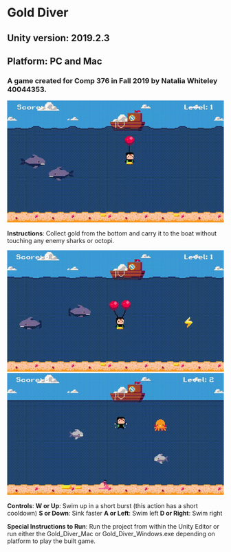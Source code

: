 # Gold Diver

## Unity version: 2019.2.3

## Platform: PC and Mac

### A game created for Comp 376 in Fall 2019 by Natalia Whiteley 40044353.

<img src=https://github.com/nat-w/GoldDiver/blob/master/Gifs/gold.gif/>

**Instructions**: Collect gold from the bottom and carry it to the boat without touching any enemy sharks or octopi.

<img src=https://github.com/nat-w/GoldDiver/blob/master/Gifs/balloon-pop.gif/> <img src=https://github.com/nat-w/GoldDiver/blob/master/Gifs/octo.gif/>

**Controls**: **W or Up**: Swim up in a short burst (this action has a short cooldown)
	  **S or Down**: Sink faster
	  **A or Left**: Swim left
	  **D or Right**: Swim right

**Special Instructions to Run**: Run the project from within the Unity Editor or run either the Gold_Diver_Mac or Gold_Diver_Windows.exe depending on platform to play the built game.
